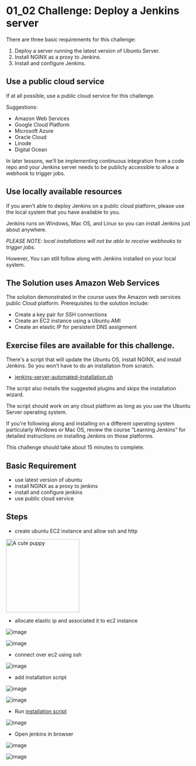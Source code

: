 # 01_02 Challenge: Deploy a Jenkins server
There are three basic requirements for this challenge:

1. Deploy a server running the latest version of Ubuntu Server.
1. Install NGINX as a proxy to Jenkins.
1. Install and configure Jenkins.

## Use a public cloud service
If at all possible, use a public cloud service for this challenge.

Suggestions:
- Amazon Web Services
- Google Cloud Platform
- Microsoft Azure
- Oracle Cloud
- Linode
- Digital Ocean

In later lessons, we’ll be implementing continuous integration from a code repo and your Jenkins server needs to be publicly accessible to allow a webhook to trigger jobs.

## Use locally available resources
If you aren't able to deploy Jenkins on a public cloud platform, please use the local system that you have available to you.

Jenkins runs on Windows, Mac OS, and Linux so you can install Jenkins just about anywhere.

_*PLEASE NOTE:* local installations will not be able to receive webhooks to trigger jobs._

However, You can still follow along with Jenkins installed on your local system.


## The Solution uses Amazon Web Services
The solution demonstrated in the course uses the Amazon web services public Cloud platform. Prerequisites to the solution include:

- Create a key pair for SSH connections
- Create an EC2 instance using a Ubuntu AMI
- Create an elastic IP for persistent DNS assignment

## Exercise files are available for this challenge.
There's a script that will update the Ubuntu OS, install NGINX, and install Jenkins. So you won’t have to do an installation from scratch.

- [jenkins-server-automated-installation.sh](./jenkins-server-automated-installation.sh)

The script also installs the suggested plugins and skips the installation wizard.

The script should work on any cloud platform as long as you use the Ubuntu Server operating system.

If you're following along and installing on a different operating system particularly Windows or Mac OS, review the course “Learning Jenkins” for detailed instructions on installing Jenkins on those platforms.

This challenge should take about 15 minutes to complete.

## Basic Requirement
- use latest version of ubuntu
- install NGINX as a proxy to jenkins
- install and configure jenkins
- use public cloud service

## Steps

- create ubuntu EC2 instance and allow ssh and http 

<!-- ![image](https://user-images.githubusercontent.com/58703269/227550563-a427be27-be8d-4591-988e-75bc92e9c2a7.png) -->
<img src="https://user-images.githubusercontent.com/58703269/227550563-a427be27-be8d-4591-988e-75bc92e9c2a7.png" alt="A cute puppy" style=" height: 200px;">

- allocate elastic ip and associated it to ec2 instance

![image](https://user-images.githubusercontent.com/58703269/227554385-1bf05312-8593-465b-a1c6-3f2cefd1b506.png)

![image](https://user-images.githubusercontent.com/58703269/227554589-27b3bb64-bdd7-4413-866e-749665fb1ad2.png)


- connect over ec2 using ssh

![image](https://user-images.githubusercontent.com/58703269/227556008-620d5344-2ceb-4689-8506-a4451c5b2862.png)

- add installation script 

![image](https://user-images.githubusercontent.com/58703269/227563635-1100343c-14ac-4b95-8670-b01151ff440f.png)

![image](https://user-images.githubusercontent.com/58703269/227563220-cd774c8d-be71-43ba-9804-567ac069cd9e.png)

- Run [installation script](./jenkins-server-automated-installation.sh) 

![image](https://user-images.githubusercontent.com/58703269/227565980-a909d273-3275-442f-aa62-4fec77853e39.png)

- Open jenkins in browser 

![image](https://user-images.githubusercontent.com/58703269/227569805-a7916f25-6499-4133-bb1a-f29418513a66.png)

![image](https://user-images.githubusercontent.com/58703269/227570182-cf8e3a26-318a-42cb-87db-4c42726159bc.png)


